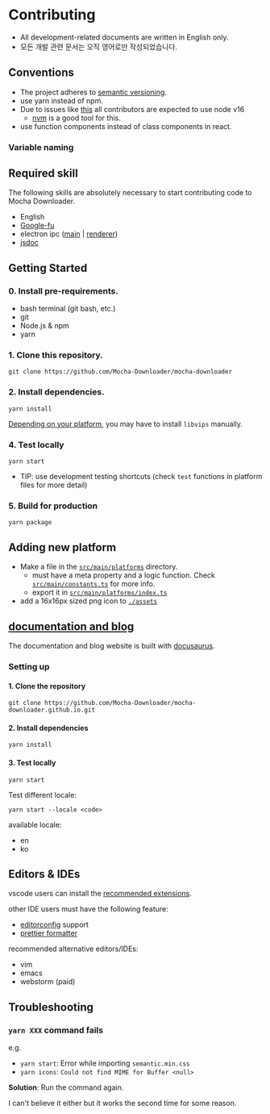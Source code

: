 # Contributing

- All development-related documents are written in English only.
- 모든 개발 관련 문서는 오직 영어로만 작성되었습니다.

## Conventions

- The project adheres to [semantic versioning](https://semver.org).
- use yarn instead of npm.
- Due to issues like [this](https://github.com/nodejs/node-gyp/issues/2534) all contributors are expected to use node v16
  - [nvm](https://github.com/nvm-sh/nvm) is a good tool for this.
- use function components instead of class components in react.

### Variable naming

## Required skill

The following skills are absolutely necessary to start contributing code to Mocha Downloader.

- English
- [Google-fu](https://www.urbandictionary.com/define.php?term=google-fu)
- electron ipc ([main](https://www.electronjs.org/docs/latest/api/ipc-main) | [renderer](https://www.electronjs.org/docs/latest/api/ipc-renderer))
- [jsdoc](https://jsdoc.app)

## Getting Started

### 0. Install pre-requirements.

- bash terminal (git bash, etc.)
- git
- Node.js & npm
- yarn

### 1. Clone this repository.

```
git clone https://github.com/Mocha-Downloader/mocha-downloader
```

### 2. Install dependencies.

```
yarn install
```

[Depending on your platform](https://sharp.pixelplumbing.com/install#prebuilt-binaries), you may have to install `libvips` manually.

### 4. Test locally

```
yarn start
```

- TIP: use development testing shortcuts (check `test` functions in platform files for more detail)

### 5. Build for production

```
yarn package
```

## Adding new platform

- Make a file in the [`src/main/platforms`](./src/main/platforms) directory.
  - must have a meta property and a logic function. Check [`src/main/constants.ts`](./src/main/constants.ts) for more info.
  - export it in [`src/main/platforms/index.ts`](./src/main/platforms/index.ts)
- add a 16x16px sized png icon to [`./assets`](./assets)

## [documentation and blog](https://github.com/Mocha-Downloader/mocha-downloader.github.io)

The documentation and blog website is built with [docusaurus](https://docusaurus.io).

### Setting up

#### 1. Clone the repository

```
git clone https://github.com/Mocha-Downloader/mocha-downloader.github.io.git
```

#### 2. Install dependencies

```
yarn install
```

#### 3. Test locally

```
yarn start
```

Test different locale:

```
yarn start --locale <code>
```

available locale:

- en
- ko

## Editors & IDEs

vscode users can install the [recommended extensions](./.vscode/extensions.json).

other IDE users must have the following feature:

- [editorconfig](./.editorconfig) support
- [prettier formatter](./.prettierrc)

recommended alternative editors/IDEs:

- vim
- emacs
- webstorm (paid)

## Troubleshooting

### `yarn XXX` command fails

e.g.

- `yarn start`: Error while importing `semantic.min.css`
- `yarn icons`: `Could not find MIME for Buffer <null>`

**Solution**: Run the command again.

I can't believe it either but it works the second time for some reason.
